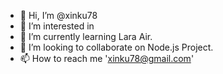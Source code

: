 - 👋 Hi, I’m @xinku78
- 👀 I’m interested in 
- 🌱 I’m currently learning Lara Air.
- 💞️ I’m looking to collaborate on Node.js Project.
- 📫 How to reach me 'xinku78@gmail.com'

